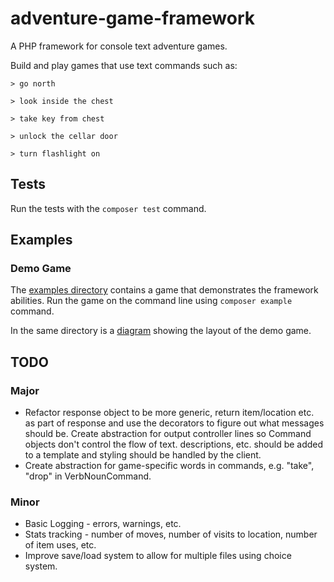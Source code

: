 # adventure-game-framework

A PHP framework for console text adventure games.

Build and play games that use text commands such as:

```
> go north

> look inside the chest

> take key from chest

> unlock the cellar door

> turn flashlight on
```

## Tests

Run the tests with the `composer test` command.

## Examples

### Demo Game

The [examples directory](examples/demo-game) contains a game that demonstrates the framework
abilities. Run the game on the command line using `composer example` command.

In the same directory is a [diagram](examples/demo-game/Example%20Game%20Map.png) showing the layout of
the demo game.

## TODO

### Major

* Refactor response object to be more generic, return item/location etc. as part of response and use
  the decorators to figure out what messages should be. Create abstraction for output controller
  lines so Command objects don't control the flow of text. descriptions, etc. should be added to a
  template and styling should be handled by the client.
* Create abstraction for game-specific words in commands, e.g. "take", "drop" in VerbNounCommand.

### Minor

* Basic Logging - errors, warnings, etc.
* Stats tracking - number of moves, number of visits to location, number of item uses, etc.
* Improve save/load system to allow for multiple files using choice system.